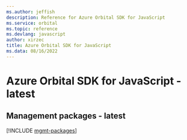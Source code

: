 ```yaml
---
ms.author: jeffish
description: Reference for Azure Orbital SDK for JavaScript
ms.service: orbital
ms.topic: reference
ms.devlang: javascript
author: xirzec
title: Azure Orbital SDK for JavaScript
ms.data: 08/16/2022
---
```

# Azure Orbital SDK for JavaScript - latest

## Management packages - latest
[!INCLUDE [mgmt-packages](orbital-mgmt-index.md)]